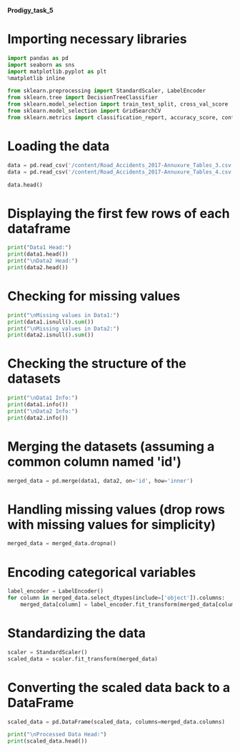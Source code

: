 **Prodigy_task_5**

# Importing necessary libraries
```python
import pandas as pd
import seaborn as sns
import matplotlib.pyplot as plt
%matplotlib inline

from sklearn.preprocessing import StandardScaler, LabelEncoder
from sklearn.tree import DecisionTreeClassifier
from sklearn.model_selection import train_test_split, cross_val_score
from sklearn.model_selection import GridSearchCV
from sklearn.metrics import classification_report, accuracy_score, confusion_matrix, ConfusionMatrixDisplay
```

# Loading the data
```python
data = pd.read_csv('/content/Road_Accidents_2017-Annuxure_Tables_3.csv')
data = pd.read_csv('/content/Road_Accidents_2017-Annuxure_Tables_4.csv')
```

```python
data.head()
```

# Displaying the first few rows of each dataframe
```python
print("Data1 Head:")
print(data1.head())
print("\nData2 Head:")
print(data2.head())
```

# Checking for missing values 
```python
print("\nMissing values in Data1:")
print(data1.isnull().sum())
print("\nMissing values in Data2:")
print(data2.isnull().sum())
```

# Checking the structure of the datasets
```python
print("\nData1 Info:")
print(data1.info())
print("\nData2 Info:")
print(data2.info())
```

# Merging the datasets (assuming a common column named 'id')
```python
merged_data = pd.merge(data1, data2, on='id', how='inner')
```

# Handling missing values (drop rows with missing values for simplicity) 
```python
merged_data = merged_data.dropna()
```

# Encoding categorical variables
```python
label_encoder = LabelEncoder()
for column in merged_data.select_dtypes(include=['object']).columns:
    merged_data[column] = label_encoder.fit_transform(merged_data[column])
```

# Standardizing the data
```python
scaler = StandardScaler()
scaled_data = scaler.fit_transform(merged_data)
```

# Converting the scaled data back to a DataFrame
```python
scaled_data = pd.DataFrame(scaled_data, columns=merged_data.columns)
```

```python
print("\nProcessed Data Head:")
print(scaled_data.head())
```

